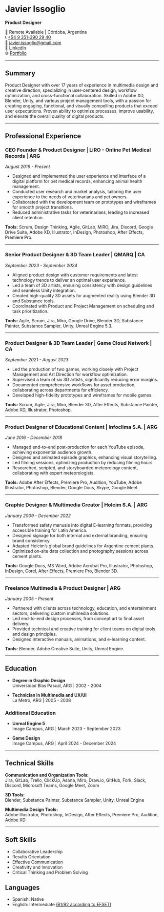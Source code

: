 # Javier Issoglio
**Product Designer**

📍 Remote Available | Córdoba, Argentina  
📞 [+54 9 351-390 29 40](https://api.whatsapp.com/send/?phone=5493513902940&text=Hola%2C+I%27m+contacting+you+to+learn+more+about+your+Portfolio.+My+name+is…)  
📧 javier.issoglio@gmail.com  
👔 [LinkedIn](https://linkedin.com/in/javier-issoglio)  
🌐 [Portfolio](https://github.com/JavIsso/Cv-Porfolio/blob/main/Portfolio%20-%20Javier%20Issoglio%20-%20Product%20Designer.pdf)  

---

## Summary
Product Designer with over 17 years of experience in multimedia design and creative direction, specializing in user-centered design, workflow optimization, and cross-functional collaboration. Skilled in Adobe XD, Blender, Unity, and various project management tools, with a passion for creating engaging, functional, and visually compelling products that exceed user expectations. Proven ability to optimize processes, improve usability, and elevate the overall quality of digital products.

---

## Professional Experience

### CEO Founder & Product Designer | LiRO - Online Pet Medical Records | ARG
*August 2019 - Present*

- Designed and implemented the user experience and interface of a digital platform for pet medical records, enhancing animal health management.
- Conducted user research and market analysis, tailoring the user experience to the needs of veterinarians and pet owners.
- Collaborated with the development team on prototypes and wireframes for smooth project transitions.
- Reduced administrative tasks for veterinarians, leading to increased client retention.

**Tools:** Scrum, Design Thinking, Agile, GitLab, MiRO, Jira, Discord, Google Drive Suite, Adobe XD, Illustrator, InDesign, Photoshop, After Effects, Premiere Pro.

---

### Senior Product Designer & 3D Team Leader | QMARQ | CA
*September 2023 - September 2024*

- Aligned product design with customer requirements and latest technology trends to deliver an optimal user experience.
- Led a team of 3D artists, ensuring consistency with design guidelines and seamless Unity integration.
- Created high-quality 3D assets for augmented reality using Blender 3D and Substance tools.
- Coordinated with Product and Project Management on scheduling and task prioritization.

**Tools:** Agile, Scrum, Jira, Miro, Google Drive, Blender 3D, Substance Painter, Substance Sampler, Unity, Unreal Engine 5.3.

---

### Product Designer & 3D Team Leader | Game Cloud Network | CA
*September 2021 - August 2023*

- Led the production of two games, working closely with Project Management and Art Direction for workflow optimization.
- Supervised a team of six 3D artists, significantly reducing error margins.
- Documented comprehensive workflows for asset production, collaborating across departments for efficiency.
- Developed high-fidelity prototypes and wireframes for mobile games.

**Tools:** Scrum, Agile, Jira, Miro, Blender 3D, After Effects, Substance Painter, Adobe XD, Illustrator, Photoshop.

---

### Product Designer of Educational Content | Infoclima S.A. | ARG
*June 2016 - December 2018*

- Managed end-to-end post-production for each YouTube episode, achieving exponential audience growth.
- Designed and animated episode graphics, enhancing visual storytelling.
- Led filming sessions, optimizing production by reducing filming hours.
- Researched, scripted, and storyboarded meteorology content, collaborating with expert meteorologists.

**Tools:** Adobe After Effects, Premiere Pro, Audition, YouTube, Adobe Illustrator, Photoshop, Blender, Google Docs, Skype, Google Meet.

---

### Graphic Designer & Multimedia Creator | Holcim S.A. | ARG
*January 2009 - December 2022*

- Transformed safety manuals into digital E-learning formats, providing accessible training for Latin America.
- Designed signage for both internal and external branding, ensuring brand consistency.
- Adapted Holcim’s global brand guidelines for Argentine cement plants.
- Optimized on-site data collection and photography sessions across cement plants.

**Tools:** Google Docs, MS Word, Adobe Acrobat Pro, Illustrator, Photoshop, InDesign, Corel, After Effects, Premiere Pro, Blender 3D.

---

### Freelance Multimedia & Product Designer | ARG
*January 2005 - Present*

- Partnered with clients across technology, education, and entertainment sectors, delivering custom multimedia solutions.
- Led end-to-end design processes, from concept art to final asset delivery.
- Provided technical and creative training for client teams on digital tools and design principles.
- Designed interactive manuals, animations, and e-learning content.

**Tools:** Blender, Adobe Creative Suite, Unity, Unreal Engine.

---

## Education

- **Degree in Graphic Design**  
  Universidad Blas Pascal, ARG | 2002 - 2004

- **Technician in Multimedia and UX/UI**  
  La Metro, ARG | 2005 - 2008

### Additional Education

- **Unreal Engine 5**  
  Image Campus, ARG | March 2023 - September 2023

- **Game Design**  
  Image Campus, ARG | April 2024 - December 2024

---

## Technical Skills

**Communication and Organization Tools:**  
Jira, GitLab, Trello, ClickUp, Asana, Miro, Draw.io, GitHub, Fork, Slack, Discord, Microsoft Teams, Google Meet, Zoom

**3D Tools:**  
Blender, Substance Painter, Substance Sampler, Unity, Unreal Engine

**Multimedia Design Tools:**  
Adobe Illustrator, Photoshop, InDesign, After Effects, Premiere Pro, Audition, Adobe XD

---

## Soft Skills

- Collaborative Leadership
- Results Orientation
- Effective Communication
- Creativity and Innovation
- Critical Thinking and Problem Solving

## Languages
- Spanish: Native
- English: Intermediate [(B1/B2 according to EFSET)](https://cert.efset.org/en/score/quickcheck/85)
